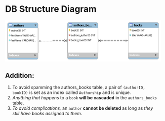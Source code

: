 # DB Structure Diagram 

![DB Structure](DBStructure.png)

## Addition: 
1. To avoid spamming the authors_books table, a pair of `(authorID, bookID)` is set as an index called `Authorship` and is unique. 
2. *Anything that happens* to a `book` __will be cascaded__ in the `authors_books` table.
3. *To avoid complications,* an `author` __cannot be deleted__ as long as *they still have books assigned to them*.